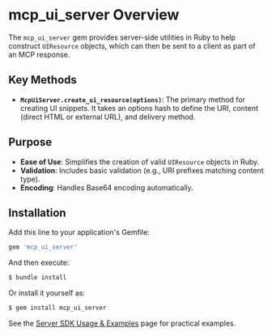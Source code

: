 # mcp_ui_server Overview

The `mcp_ui_server` gem provides server-side utilities in Ruby to help construct `UIResource` objects, which can then be sent to a client as part of an MCP response.

## Key Methods

- **`McpUiServer.create_ui_resource(options)`**:
  The primary method for creating UI snippets. It takes an options hash to define the URI, content (direct HTML or external URL), and delivery method.

## Purpose

- **Ease of Use**: Simplifies the creation of valid `UIResource` objects in Ruby.
- **Validation**: Includes basic validation (e.g., URI prefixes matching content type).
- **Encoding**: Handles Base64 encoding automatically.

## Installation

Add this line to your application's Gemfile:

```ruby
gem 'mcp_ui_server'
```

And then execute:

```bash
$ bundle install
```

Or install it yourself as:

```bash
$ gem install mcp_ui_server
```

See the [Server SDK Usage & Examples](./usage-examples.md) page for practical examples.

